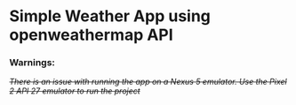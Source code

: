 # Simple Weather App using openweathermap API

### Warnings:
~~*There is an issue with running the app on a Nexus 5 emulator. Use the Pixel 2 API 27 emulator to run the project*~~